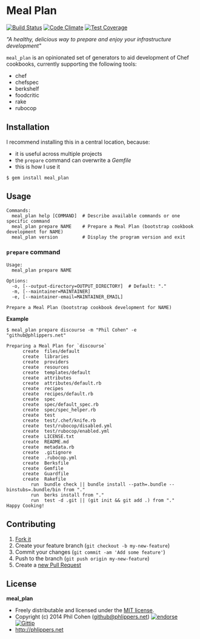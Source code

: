 # Meal Plan

[![Build Status](http://img.shields.io/travis-ci/phlipper/meal_plan.png)](https://travis-ci.org/phlipper/meal_plan)
[![Code Climate](https://codeclimate.com/github/phlipper/meal_plan/badges/gpa.svg)](https://codeclimate.com/github/phlipper/meal_plan)
[![Test Coverage](https://codeclimate.com/github/phlipper/meal_plan/badges/coverage.svg)](https://codeclimate.com/github/phlipper/meal_plan)

_"A healthy, delicious way to prepare and enjoy your infrastructure development"_

`meal_plan` is an opinionated set of generators to aid development of Chef cookbooks, currently supporting the following tools:

* chef
* chefspec
* berkshelf
* foodcritic
* rake
* rubocop

## Installation

I recommend installing this in a central location, because:

* it is useful across multiple projects
* the `prepare` command can overwrite a _Gemfile_
* this is how I use it

```
$ gem install meal_plan
```


## Usage

```
Commands:
  meal_plan help [COMMAND]  # Describe available commands or one specific command
  meal_plan prepare NAME    # Prepare a Meal Plan (bootstrap cookbook development for NAME)
  meal_plan version         # Display the program version and exit
```

### `prepare` command

```
Usage:
  meal_plan prepare NAME

Options:
  -o, [--output-directory=OUTPUT_DIRECTORY]  # Default: "."
  -m, [--maintainer=MAINTAINER]
  -e, [--maintainer-email=MAINTAINER_EMAIL]

Prepare a Meal Plan (bootstrap cookbook development for NAME)
```

**Example**

```
$ meal_plan prepare discourse -m "Phil Cohen" -e "github@phlippers.net"

Preparing a Meal Plan for `discourse`
      create  files/default
      create  libraries
      create  providers
      create  resources
      create  templates/default
      create  attributes
      create  attributes/default.rb
      create  recipes
      create  recipes/default.rb
      create  spec
      create  spec/default_spec.rb
      create  spec/spec_helper.rb
      create  test
      create  test/.chef/knife.rb
      create  test/rubocop/disabled.yml
      create  test/rubocop/enabled.yml
      create  LICENSE.txt
      create  README.md
      create  metadata.rb
      create  .gitignore
      create  .rubocop.yml
      create  Berksfile
      create  Gemfile
      create  Guardfile
      create  Rakefile
         run  bundle check || bundle install --path=.bundle --binstubs=.bundle/bin from "."
         run  berks install from "."
         run  test -d .git || (git init && git add .) from "."
Happy Cooking!
```

## Contributing

1. [Fork it](https://github.com/phlipper/meal_plan/fork)
2. Create your feature branch (`git checkout -b my-new-feature`)
3. Commit your changes (`git commit -am 'Add some feature'`)
4. Push to the branch (`git push origin my-new-feature`)
5. Create a [new Pull Request](https://github.com/phlipper/meal_plan/pulls/new)


## License

**meal_plan**

* Freely distributable and licensed under the [MIT license](http://phlipper.mit-license.org/2014/license.html).
* Copyright (c) 2014 Phil Cohen (github@phlippers.net)  [![endorse](http://api.coderwall.com/phlipper/endorsecount.png)](http://coderwall.com/phlipper)  [![Gittip](http://img.shields.io/gittip/phlipper.png)](https://www.gittip.com/phlipper/)
* http://phlippers.net
